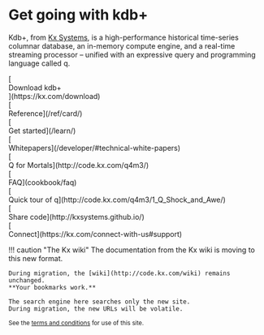 # Get going with kdb+

Kdb+, from [Kx Systems](http://kx.com), is a high-performance historical time-series columnar database, an in-memory compute engine, and a real-time streaming processor – unified with an expressive query and programming language called q.

<div id="kx-flex-grid" markdown="1">
<div>
    [<i class="fa fa-download fa-border fa-5x"></i><br/>
    Download kdb+<br/>
    <i class="fa fa-apple"></i>
    <i class="fa fa-linux"></i>
    <i class="fa fa-windows"></i>](https://kx.com/download)
</div>
<div>
    [<i class="fa fa-life-ring fa-border fa-5x"></i><br/>
    Reference](/ref/card/)
</div>
<div>
    [<i class="fa fa-graduation-cap fa-border fa-5x"></i><br/>
    Get started](/learn/)
</div>
<div>
    [<i class="fa fa-map-o fa-border fa-5x"></i><br/>
    Whitepapers](/developer/#technical-white-papers)
</div>
<div>
    [<i class="fa fa-quora fa-border fa-5x"></i><br/>
    Q for Mortals](http://code.kx.com/q4m3/)
</div>
<div>
    [<i class="fa fa-question-circle fa-border fa-5x"></i><br/>
    FAQ](cookbook/faq)
</div>
<div>
    [<i class="fa fa-hourglass-start fa-border fa-5x"></i><br/>
    Quick tour of q](http://code.kx.com/q4m3/1_Q_Shock_and_Awe/)
</div>
<div>
    [<i class="fa fa-github fa-border fa-5x"></i><br/>
    Share code](http://kxsystems.github.io/)
</div>
<div>
    [<i class="fa fa-share-alt fa-border fa-5x"></i><br/>
    Connect](https://kx.com/connect-with-us#support)
</div>
</div>


!!! caution "The Kx wiki"
    The documentation from the Kx wiki is moving to this new format. 

    During migration, the [wiki](http://code.kx.com/wiki) remains unchanged. 
    **Your bookmarks work.** 
    
    The search engine here searches only the new site.
    During migration, the new URLs will be volatile.

<small markdown="1">See the [terms and conditions](about/TermsAndConditions) for use of this site.</small>


